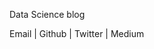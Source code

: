 ---
---
Data Science blog


<a style="text-decoration:none" href="mailto:georgeball95@gmail.com">Email </a>|
<a style="text-decoration:none" href="https://github.com/georgeball95">Github </a>|
<a style="text-decoration:none" color="#357edd" href="https://twitter.com/GeorgeBall95">Twitter </a>|
<a style="text-decoration:none" href="https://medium.com/@GeorgeBall95">Medium</a>

